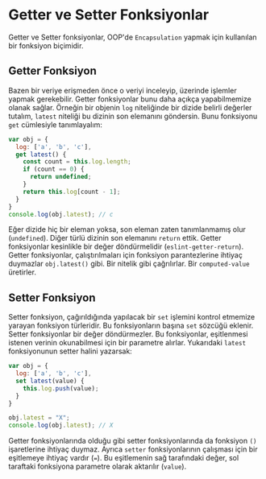 # Getter ve Setter Fonksiyonlar
Getter ve Setter fonksiyonlar, OOP'de `Encapsulation` yapmak için kullanılan bir fonksiyon biçimidir.

## Getter Fonksiyon
Bazen bir veriye erişmeden önce o veriyi inceleyip, üzerinde işlemler yapmak gerekebilir. Getter fonksiyonlar bunu daha açıkça yapabilmemize olanak sağlar. Örneğin bir objenin `log` niteliğinde bir dizide belirli değerler tutalım, `latest` niteliği bu dizinin son elemanını göndersin. Bunu fonksiyonu `get` cümlesiyle tanımlayalım:

```js
var obj = {
  log: ['a', 'b', 'c'],
  get latest() {
    const count = this.log.length;
    if (count == 0) {
      return undefined;
    }
    return this.log[count - 1];
  }
}
console.log(obj.latest); // c
```

Eğer dizide hiç bir eleman yoksa, son eleman zaten tanımlanmamış olur (`undefined`). Diğer türlü dizinin son elemanını `return` ettik. Getter fonksiyonlar kesinlikle bir değer döndürmelidir (`eslint-getter-return`). Getter fonksiyonlar, çalıştırılmaları için fonksiyon parantezlerine ihtiyaç duymazlar `obj.latest()` gibi. Bir nitelik gibi çağrılırlar. Bir `computed-value` üretirler.

## Setter Fonksiyon
Setter fonksiyon, çağırıldığında yapılacak bir `set` işlemini kontrol etmemize yarayan fonksiyon türleridir. Bu fonksiyonların başına `set` sözcüğü eklenir. Setter fonksiyonlar bir değer döndürmezler. Bu fonksiyonlar, eşitlenmesi istenen verinin okunabilmesi için bir parametre alırlar. Yukarıdaki `latest` fonksiyonunun setter halini yazarsak:

```js
var obj = {
  log: ['a', 'b', 'c'],
  set latest(value) {
    this.log.push(value);
  }
}

obj.latest = "X";
console.log(obj.latest); // X
```

Getter fonksiyonlarında olduğu gibi setter fonksiyonlarında da fonksiyon `()` işaretlerine ihtiyaç duymaz. Ayrıca `setter` fonksiyonlarının çalışması için bir eşitlemeye ihtiyaç vardır (`=`). Bu eşitlemenin sağ tarafındaki değer, sol taraftaki fonksiyona parametre olarak aktarılır (`value`).